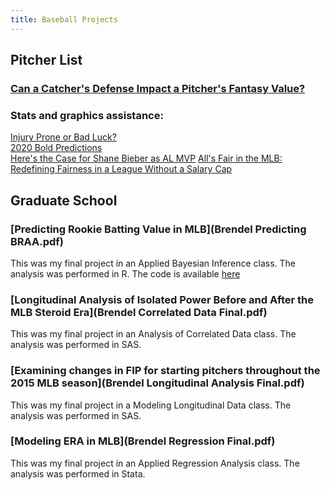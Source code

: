 ```yaml
---
title: Baseball Projects
---
```


## Pitcher List

### [Can a Catcher's Defense Impact a Pitcher's Fantasy Value?](https://www.pitcherlist.com/going-deep-can-a-catchers-defense-impact-a-pitchers-fantasy-production/)

### Stats and graphics assistance:  
[Injury Prone or Bad Luck?](https://www.pitcherlist.com/injury-prone-or-bad-luck-part-1/)  
[2020 Bold Predictions](https://www.pitcherlist.com/james-schianos-big-and-bold-predictions/)  
[Here's the Case for Shane Bieber as AL MVP](https://www.pitcherlist.com/heres-the-case-for-shane-bieber-as-al-mvp/)
[All's Fair in the MLB: Redefining Fairness in a League Without a Salary Cap](https://www.pitcherlist.com/alls-fair-in-mlb-redefining-fairness-in-a-league-without-a-salary-cap/)

## Graduate School

### [Predicting Rookie Batting Value in MLB](Brendel Predicting BRAA.pdf)
This was my final project in an Applied Bayesian Inference class. The analysis was performed in R. The code is available [here](https://github.com/pcbrendel/baseballanalysis)

### [Longitudinal Analysis of Isolated Power Before and After the MLB Steroid Era](Brendel Correlated Data Final.pdf)
This was my final project in an Analysis of Correlated Data class. The analysis was performed in SAS.

### [Examining changes in FIP for starting pitchers throughout the 2015 MLB season](Brendel Longitudinal Analysis Final.pdf)
This was my final project in a Modeling Longitudinal Data class. The analysis was performed in SAS.

### [Modeling ERA in MLB](Brendel Regression Final.pdf)
This was my final project in an Applied Regression Analysis class. The analysis was performed in Stata.


